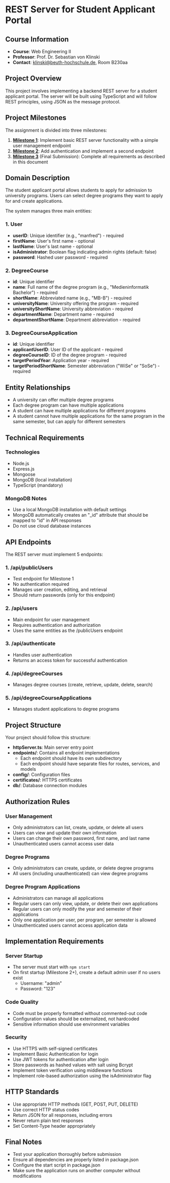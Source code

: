 # REST Server for Student Applicant Portal

## Course Information
- **Course**: Web Engineering II
- **Professor**: Prof. Dr. Sebastian von Klinski
- **Contact**: klinski@beuth-hochschule.de, Room B230aa

## Project Overview

This project involves implementing a backend REST server for a student applicant portal. The server will be built using TypeScript and will follow REST principles, using JSON as the message protocol.

## Project Milestones

The assignment is divided into three milestones:

1. **[Milestone 1](./milestone1.md)**: Implement basic REST server functionality with a simple user management endpoint
2. **[Milestone 2](./milestone2.md)**: Add authentication and implement a second endpoint
3. **[Milestone 3](./milestone3.md)** (Final Submission): Complete all requirements as described in this document

## Domain Description

The student applicant portal allows students to apply for admission to university programs. Users can select degree programs they want to apply for and create applications.

The system manages three main entities:

### 1. User
- **userID**: Unique identifier (e.g., "manfred") - required
- **firstName**: User's first name - optional
- **lastName**: User's last name - optional
- **isAdministrator**: Boolean flag indicating admin rights (default: false)
- **password**: Hashed user password - required

### 2. DegreeCourse
- **id**: Unique identifier
- **name**: Full name of the degree program (e.g., "Medieninformatik Bachelor") - required
- **shortName**: Abbreviated name (e.g., "MB-B") - required
- **universityName**: University offering the program - required
- **universityShortName**: University abbreviation - required
- **departmentName**: Department name - required 
- **departmentShortName**: Department abbreviation - required

### 3. DegreeCourseApplication
- **id**: Unique identifier
- **applicantUserID**: User ID of the applicant - required
- **degreeCourseID**: ID of the degree program - required
- **targetPeriodYear**: Application year - required
- **targetPeriodShortName**: Semester abbreviation ("WiSe" or "SoSe") - required

## Entity Relationships
- A university can offer multiple degree programs
- Each degree program can have multiple applications
- A student can have multiple applications for different programs
- A student cannot have multiple applications for the same program in the same semester, but can apply for different semesters

## Technical Requirements

### Technologies
- Node.js
- Express.js
- Mongoose
- MongoDB (local installation)
- TypeScript (mandatory)

### MongoDB Notes
- Use a local MongoDB installation with default settings
- MongoDB automatically creates an "_id" attribute that should be mapped to "id" in API responses
- Do not use cloud database instances

## API Endpoints

The REST server must implement 5 endpoints:

### 1. /api/publicUsers
- Test endpoint for Milestone 1
- No authentication required
- Manages user creation, editing, and retrieval
- Should return passwords (only for this endpoint)

### 2. /api/users
- Main endpoint for user management
- Requires authentication and authorization
- Uses the same entities as the /publicUsers endpoint

### 3. /api/authenticate
- Handles user authentication
- Returns an access token for successful authentication

### 4. /api/degreeCourses
- Manages degree courses (create, retrieve, update, delete, search)

### 5. /api/degreeCourseApplications
- Manages student applications to degree programs

## Project Structure

Your project should follow this structure:
- **httpServer.ts**: Main server entry point
- **endpoints/**: Contains all endpoint implementations
  - Each endpoint should have its own subdirectory
  - Each endpoint should have separate files for routes, services, and models
- **config/**: Configuration files
- **certificates/**: HTTPS certificates
- **db/**: Database connection modules

## Authorization Rules

### User Management
- Only administrators can list, create, update, or delete all users
- Users can view and update their own information
- Users can change their own password, first name, and last name
- Unauthenticated users cannot access user data

### Degree Programs
- Only administrators can create, update, or delete degree programs
- All users (including unauthenticated) can view degree programs

### Degree Program Applications
- Administrators can manage all applications
- Regular users can only view, update, or delete their own applications
- Regular users can only modify the year and semester of their applications
- Only one application per user, per program, per semester is allowed
- Unauthenticated users cannot access application data

## Implementation Requirements

### Server Startup
- The server must start with `npm start`
- On first startup (Milestone 2+), create a default admin user if no users exist
  - Username: "admin"
  - Password: "123"

### Code Quality
- Code must be properly formatted without commented-out code
- Configuration values should be externalized, not hardcoded
- Sensitive information should use environment variables

### Security
- Use HTTPS with self-signed certificates
- Implement Basic Authentication for login
- Use JWT tokens for authentication after login
- Store passwords as hashed values with salt using Bcrypt
- Implement token verification using middleware functions
- Implement role-based authorization using the isAdministrator flag

## HTTP Standards
- Use appropriate HTTP methods (GET, POST, PUT, DELETE)
- Use correct HTTP status codes
- Return JSON for all responses, including errors
- Never return plain text responses
- Set Content-Type header appropriately

## Final Notes
- Test your application thoroughly before submission
- Ensure all dependencies are properly listed in package.json
- Configure the start script in package.json
- Make sure the application runs on another computer without modifications